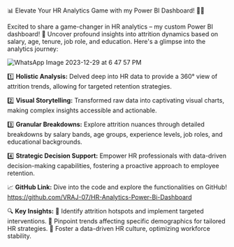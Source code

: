 📊 Elevate Your HR Analytics Game with my Power BI Dashboard! 💼✨

Excited to share a game-changer in HR analytics – my custom Power BI dashboard! 🚀 Uncover profound insights into attrition dynamics based on salary, age, tenure, job role, and education. Here's a glimpse into the analytics journey:

![WhatsApp Image 2023-12-29 at 6 47 57 PM](https://github.com/VRAJ-07/HR-Analytics-Power-Bi-Dashboard/assets/86062890/e8871893-aa5d-4386-96b6-f49de2e07145)


1️⃣ **Holistic Analysis:** Delved deep into HR data to provide a 360° view of attrition trends, allowing for targeted retention strategies.

2️⃣ **Visual Storytelling:** Transformed raw data into captivating visual charts, making complex insights accessible and actionable.

3️⃣ **Granular Breakdowns:** Explore attrition nuances through detailed breakdowns by salary bands, age groups, experience levels, job roles, and educational backgrounds.

4️⃣ **Strategic Decision Support:** Empower HR professionals with data-driven decision-making capabilities, fostering a proactive approach to employee retention.

📈 **GitHub Link:** Dive into the code and explore the functionalities on GitHub! https://github.com/VRAJ-07/HR-Analytics-Power-Bi-Dashboard

🔍 **Key Insights:**
🔹 Identify attrition hotspots and implement targeted interventions.
🔹 Pinpoint trends affecting specific demographics for tailored HR strategies.
🔹 Foster a data-driven HR culture, optimizing workforce stability.

